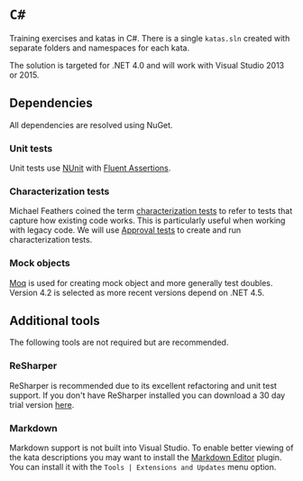 # `C#`

Training exercises and katas in C#. There is a single `katas.sln` created with separate folders and namespaces for each kata.

The solution is targeted for .NET 4.0 and will work with Visual Studio 2013 or 2015.

## Dependencies
All dependencies are resolved using NuGet.

### Unit tests
Unit tests use
[NUnit](http://www.nunit.org/) with [Fluent Assertions](http://www.fluentassertions.com/).

### Characterization tests
Michael Feathers coined the term
[characterization tests](https://en.wikipedia.org/wiki/Characterization_test)
to refer to tests that capture how existing code works.
This is particularly useful when working with legacy code.
We will use [Approval tests](http://approvaltests.com/) to create and run characterization tests.

### Mock objects
[Moq](https://github.com/moq/moq4) is used for creating mock object and more generally test doubles.
Version 4.2 is selected as more recent versions depend on .NET 4.5.

## Additional tools
The following tools are not required but are recommended.

### ReSharper
ReSharper is recommended due to its excellent refactoring and unit test support.
If you don't have ReSharper installed you can download a 30 day trial version [here](https://www.jetbrains.com/resharper/download/).

### Markdown
Markdown support is not built into Visual Studio. To enable better viewing of the kata descriptions
you may want to install the
[Markdown Editor](https://visualstudiogallery.msdn.microsoft.com/eaab33c3-437b-4918-8354-872dfe5d1bfe)
plugin. You can install it with the `Tools | Extensions and Updates` menu option.
